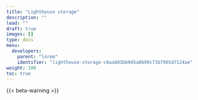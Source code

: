 ```yaml
---
title: "Lighthouse storage"
description: ""
lead: ""
draft: true
images: []
type: docs
menu:
  developers:
    parent: "lorem"
    identifier: "lighthouse-storage-c6aa601bb045a0b99c73b7965d7124ae"
weight: 100
toc: true
---
```


{{< beta-warning >}}
